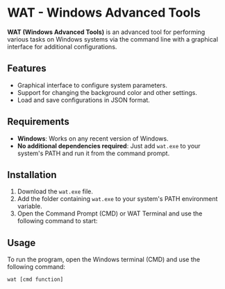 # WAT - Windows Advanced Tools

**WAT (Windows Advanced Tools)** is an advanced tool for performing various tasks on Windows systems via the command line with a graphical interface for additional configurations.

## Features

- Graphical interface to configure system parameters.
- Support for changing the background color and other settings.
- Load and save configurations in JSON format.

## Requirements

- **Windows**: Works on any recent version of Windows.
- **No additional dependencies required**: Just add `wat.exe` to your system's PATH and run it from the command prompt.

## Installation

1. Download the `wat.exe` file.
2. Add the folder containing `wat.exe` to your system's PATH environment variable.
3. Open the Command Prompt (CMD) or WAT Terminal and use the following command to start:

## Usage

To run the program, open the Windows terminal (CMD) and use the following command:

```bash
wat [cmd function]
